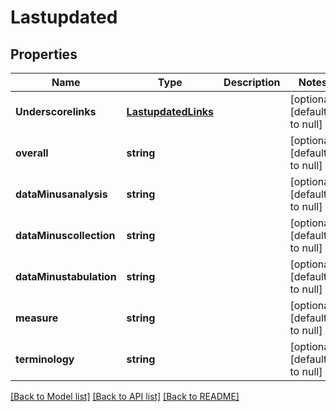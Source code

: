# Lastupdated

## Properties
Name | Type | Description | Notes
------------ | ------------- | ------------- | -------------
**Underscorelinks** | [**LastupdatedLinks**](LastupdatedLinks.md) |  | [optional] [default to null]
**overall** | **string** |  | [optional] [default to null]
**dataMinusanalysis** | **string** |  | [optional] [default to null]
**dataMinuscollection** | **string** |  | [optional] [default to null]
**dataMinustabulation** | **string** |  | [optional] [default to null]
**measure** | **string** |  | [optional] [default to null]
**terminology** | **string** |  | [optional] [default to null]

[[Back to Model list]](../README.md#documentation-for-models) [[Back to API list]](../README.md#documentation-for-api-endpoints) [[Back to README]](../README.md)


